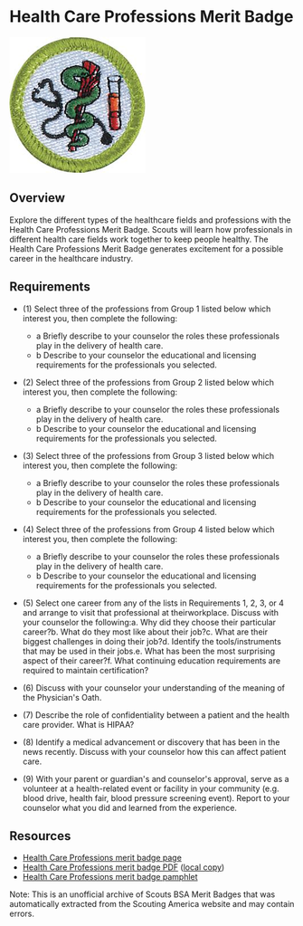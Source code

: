 

# Health Care Professions Merit Badge

![Health Care Professions Merit Badge](images/health-care-professions-merit-badge.jpg)

## Overview



Explore the different types of the healthcare fields and professions with the Health Care Professions Merit Badge. Scouts will learn how professionals in different health care fields work together to keep people healthy. The Health Care Professions Merit Badge generates excitement for a possible career in the healthcare industry.

## Requirements

* (1) Select three of the professions from Group 1 listed below  which interest you, then complete the following:
    * a Briefly describe to your counselor the roles these professionals play in the delivery of health care.
    * b Describe to your counselor the educational and licensing requirements for the professionals you selected.


* (2) Select three of the professions from Group 2 listed below which  interest you, then complete the following:
    * a Briefly describe to your counselor the roles these professionals play in the delivery of health care.
    * b Describe to your counselor the educational and licensing requirements for the professionals you selected.


* (3) Select three of the professions from Group 3  listed below which interest you, then complete  the following:
    * a Briefly describe to your counselor the roles these professionals play in the delivery of health care.
    * b Describe to your counselor the educational and licensing requirements for the professionals you selected.


* (4) Select three of the professions from Group 4 listed below  which interest you, then complete the following:
    * a Briefly describe to your counselor the roles these professionals play in the delivery of health care.
    * b Describe to your counselor the educational and licensing requirements for the professionals you selected.


* (5) Select one career from any of the lists in Requirements 1, 2, 3, or 4 and arrange to visit that professional at theirworkplace. Discuss with your counselor the following:a. Why did they choose their particular career?b. What do they most like about their job?c. What are their biggest challenges in doing their job?d. Identify the tools/instruments that may be used in their jobs.e. What has been the most surprising aspect of their career?f. What continuing education requirements are required to maintain certification?
* (6) Discuss with your counselor your  understanding of the meaning of the  Physician's Oath.
* (7) Describe the role of confidentiality  between a patient and the health care  provider. What is HIPAA?
* (8) Identify a medical advancement or discovery  that has been in the news recently. Discuss  with your counselor how this can affect  patient care.
* (9) With your parent or guardian's and counselor's approval, serve as a volunteer at a health-related event or facility in your community  (e.g. blood drive, health fair, blood pressure  screening event). Report to your counselor what  you did and learned from the experience.


## Resources

- [Health Care Professions merit badge page](https://www.scouting.org/merit-badges/health-care-professions/)
- [Health Care Professions merit badge PDF](https://filestore.scouting.org/filestore/Merit_Badge_ReqandRes/Pamphlets/Health%20Care%20Professions.pdf) ([local copy](files/health-care-professions-merit-badge.pdf))
- [Health Care Professions merit badge pamphlet](https://www.scoutshop.org/healthcare-professions-merit-badge-pamphlet-656838.html)

Note: This is an unofficial archive of Scouts BSA Merit Badges that was automatically extracted from the Scouting America website and may contain errors.